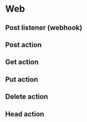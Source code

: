 # Web

## Post listener (webhook)

## Post action

## Get action

## Put action

## Delete action

## Head action
